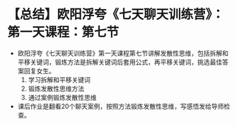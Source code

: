 # 【总结】欧阳浮夸《七天聊天训练营》：第一天课程：第七节

-   欧阳浮夸《七天聊天训练营》第一天课程第七节讲解发散性思维，包括拆解和平移关键词，锻炼方法是拆解关键词后套用公式，再平移关键词，挑选最佳答案回复女生。
    1.  学习拆解和平移关键词
    2.  锻炼发散性思维方法
    3.  通过案例锻炼发散性思维
-   课后作业是翻看20个聊天案例，按照方法锻炼发散性思维，写感悟发给导师检查。